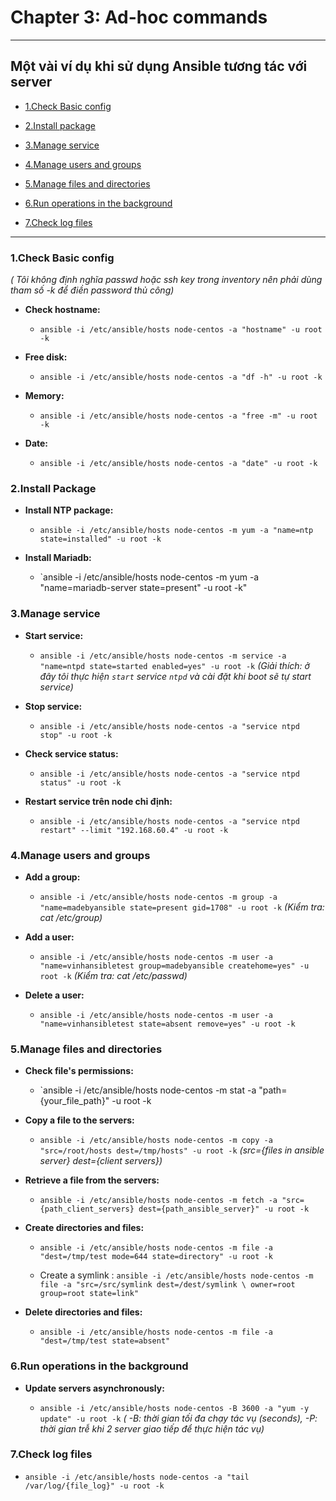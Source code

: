 # Chapter 3: Ad-hoc commands

---

## Một vài ví dụ khi sử dụng Ansible tương tác với server

- [1.Check Basic config](#1)

- [2.Install package](#2)

- [3.Manage service](#3)

- [4.Manage users and groups](#4)

- [5.Manage files and directories](#5)

- [6.Run operations in the background](#6)

- [7.Check log files](#7)

---

<a name = '1'></a>
### 1.Check Basic config

*( Tôi không định nghĩa passwd hoặc ssh key trong inventory nên phải dùng tham số -k để điền password thủ công)*

- **Check hostname:**
	
	- `ansible -i /etc/ansible/hosts node-centos -a "hostname" -u root -k`

- **Free disk:**
	
	- `ansible -i /etc/ansible/hosts node-centos -a "df -h" -u root -k`

- **Memory:**
	
	-  `ansible -i /etc/ansible/hosts node-centos -a "free -m" -u root -k`

- **Date:**

	- `ansible -i /etc/ansible/hosts node-centos -a "date" -u root -k`

<a name = '2'></a>
### 2.Install Package

- **Install NTP package:**
	
	- `ansible -i /etc/ansible/hosts node-centos -m yum -a "name=ntp state=installed" -u root -k`
	
- **Install Mariadb:**

	- `ansible -i /etc/ansible/hosts node-centos -m yum -a "name=mariadb-server state=present" -u root -k"

<a name = '3'></a>
### 3.Manage service 

- **Start service:**

	- `ansible -i /etc/ansible/hosts node-centos -m service -a "name=ntpd state=started enabled=yes" -u root -k`
	*(Giải thích: ở đây tôi thực hiện `start` service `ntpd` và cài đặt khi boot sẽ tự start service)*
	
- **Stop service:**
	
	- `ansible -i /etc/ansible/hosts node-centos -a "service ntpd stop" -u root -k`
	
- **Check service status:**

	- `ansible -i /etc/ansible/hosts node-centos -a "service ntpd status" -u root -k`

- **Restart service trên node chỉ định:**

	- `ansible -i /etc/ansible/hosts node-centos -a "service ntpd restart" --limit "192.168.60.4" -u root -k`

<a name = '4'></a>
### 4.Manage users and groups

- **Add a group:**
	
	- `ansible -i /etc/ansible/hosts node-centos -m group -a "name=madebyansible state=present gid=1708" -u root -k`
	*(Kiểm tra: cat /etc/group)*
	
- **Add a user:**

	- `ansible -i /etc/ansible/hosts node-centos -m user -a "name=vinhansibletest group=madebyansible createhome=yes" -u root -k`
	*(Kiểm tra: cat /etc/passwd)*
- **Delete a user:**

	- `ansible -i /etc/ansible/hosts node-centos -m user -a "name=vinhansibletest state=absent remove=yes" -u root -k`

<a name = '5'></a>
### 5.Manage files and directories

- **Check file's permissions:**

	- `ansible -i /etc/ansible/hosts node-centos -m stat -a "path={your_file_path}" -u root -k

- **Copy a file to the servers:**

	- `ansible -i /etc/ansible/hosts node-centos -m copy -a "src=/root/hosts dest=/tmp/hosts" -u root -k`
	*(src={files in ansible server} dest={client servers})*
	
- **Retrieve a file from the servers:**	

	- `ansible -i /etc/ansible/hosts node-centos -m fetch -a "src={path_client_servers} dest={path_ansible_server}" -u root -k`
	
- **Create directories and files:**

	- `ansible -i /etc/ansible/hosts node-centos -m file -a "dest=/tmp/test mode=644 state=directory" -u root -k`
	
	- Create a symlink : `ansible -i /etc/ansible/hosts node-centos -m file -a "src=/src/symlink dest=/dest/symlink \ owner=root group=root state=link"`

- **Delete directories and files:**

	- `ansible -i /etc/ansible/hosts node-centos -m file -a "dest=/tmp/test state=absent"`

<a name = '6'></a>
### 6.Run operations in the background 

- **Update servers asynchronously:**

	- `ansible -i /etc/ansible/hosts node-centos -B 3600 -a "yum -y update" -u root -k`
	*( -B: thời gian tối đa chạy tác vụ (seconds), -P: thời gian trễ khi 2 server giao tiếp để thực hiện tác vụ)*
	
<a name = '7'></a>
### 7.Check log files

- `ansible -i /etc/ansible/hosts node-centos -a "tail /var/log/{file_log}" -u root -k`
